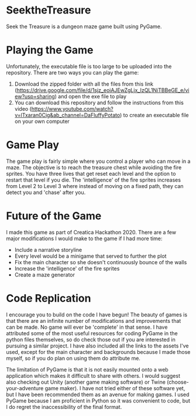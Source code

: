# SeektheTreasure
Seek the Treasure is a dungeon maze game built using PyGame.

# Playing the Game
Unfortunately, the executable file is too large to be uploaded into the repository. There are two ways you can play the game:
1) Download the zipped folder with all the files from this link (https://drive.google.com/file/d/1sjz_eoiAJEwZgLjx_IzQL1NiTBBeGE_e/view?usp=sharing) and open the exe file to play
2) You can download this repository and follow the instructions from this video (https://www.youtube.com/watch?v=lTxaran0Cig&ab_channel=DaFluffyPotato) to create an executable file on your own computer

# Game Play
The game play is fairly simple where you control a player who can move in a maze. The objective is to reach the treasure chest while avoiding the fire sprites. You have three lives that get reset each level and the option to restart that level if you die. The 'intelligence' of the fire sprites increases from Level 2 to Level 3 where instead of moving on a fixed path, they can detect you and 'chase' after you.

# Future of the Game
I made this game as part of Creatica Hackathon 2020. There are a few major modifications I would make to the game if I had more time:
- Include a narrative storyline
- Every level would be a minigame that served to further the plot
- Fix the main character so she doesn't continuously bounce of the walls
- Increase the 'intelligence' of the fire sprites
- Create a maze generator

# Code Replication
I encourage you to build on the code I have begun! The beauty of games is that there are an infinite number of modifications and improvements that can be made. No game will ever be 'complete' in that sense. I have attributed some of the most useful resources for coding PyGame in the python files themselves, so do check those out if you are interested in pursuing a similar project. I have also included all the links to the assets I've used, except for the main character and backgrounds because I made those myself, so if you do plan on using them do attribute me.

The limitation of PyGame is that it is not easily mounted onto a web application which makes it difficult to share with others. I would suggest also checking out Unity (another game making software) or Twine (choose-your-adventure game maker). I have not tried either of these software yet, but I have been recommended them as an avenue for making games. I used PyGame because I am proficient in Python so it was convenient to code, but I do regret the inaccessibility of the final format.


